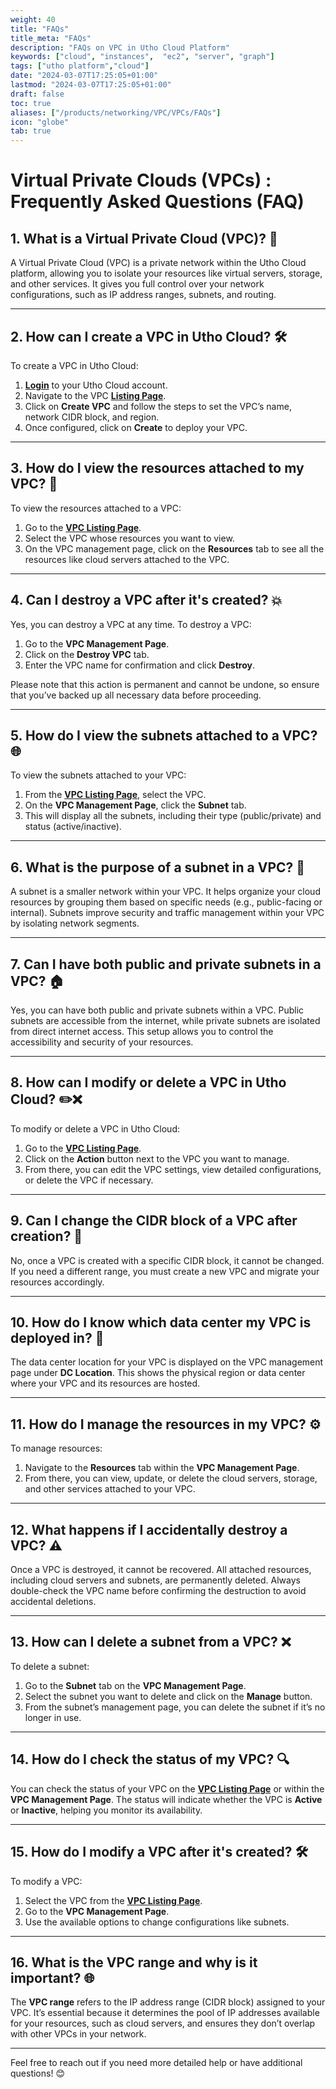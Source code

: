 ```yaml
---
weight: 40
title: "FAQs"
title_meta: "FAQs"
description: "FAQs on VPC in Utho Cloud Platform"
keywords: ["cloud", "instances",  "ec2", "server", "graph"]
tags: ["utho platform","cloud"]
date: "2024-03-07T17:25:05+01:00"
lastmod: "2024-03-07T17:25:05+01:00"
draft: false
toc: true
aliases: ["/products/networking/VPC/VPCs/FAQs"]
icon: "globe"
tab: true
---
```


# Virtual Private Clouds (VPCs) : Frequently Asked Questions (FAQ)
## 1. What is a Virtual Private Cloud (VPC)? 🤔
A Virtual Private Cloud (VPC) is a private network within the Utho Cloud platform, allowing you to isolate your resources like virtual servers, storage, and other services. It gives you full control over your network configurations, such as IP address ranges, subnets, and routing.

---

## 2. How can I create a VPC in Utho Cloud? 🛠️
To create a VPC in Utho Cloud:
1. [**Login**](https://console.utho.com/login) to your Utho Cloud account.
2. Navigate to the VPC [**Listing Page**](https://console.utho.com/vpc).
3. Click on **Create VPC** and follow the steps to set the VPC’s name, network CIDR block, and region.
4. Once configured, click on **Create** to deploy your VPC.

---

## 3. How do I view the resources attached to my VPC? 👀
To view the resources attached to a VPC:
1. Go to the [**VPC Listing Page**](https://console.utho.com/vpc).
2. Select the VPC whose resources you want to view.
3. On the VPC management page, click on the **Resources** tab to see all the resources like cloud servers attached to the VPC.

---

## 4. Can I destroy a VPC after it's created? 💥
Yes, you can destroy a VPC at any time. To destroy a VPC:
1. Go to the **VPC Management Page**.
2. Click on the **Destroy VPC** tab.
3. Enter the VPC name for confirmation and click **Destroy**.

Please note that this action is permanent and cannot be undone, so ensure that you’ve backed up all necessary data before proceeding.

---

## 5. How do I view the subnets attached to a VPC? 🌐
To view the subnets attached to your VPC:
1. From the [**VPC Listing Page**](https://console.utho.com/vpc), select the VPC.
2. On the **VPC Management Page**, click the **Subnet** tab.
3. This will display all the subnets, including their type (public/private) and status (active/inactive).

---

## 6. What is the purpose of a subnet in a VPC? 🌳
A subnet is a smaller network within your VPC. It helps organize your cloud resources by grouping them based on specific needs (e.g., public-facing or internal). Subnets improve security and traffic management within your VPC by isolating network segments.

---

## 7. Can I have both public and private subnets in a VPC? 🏠
Yes, you can have both public and private subnets within a VPC. Public subnets are accessible from the internet, while private subnets are isolated from direct internet access. This setup allows you to control the accessibility and security of your resources.

---
## 8. How can I modify or delete a VPC in Utho Cloud? ✏️❌  
To modify or delete a VPC in Utho Cloud:  
1. Go to the [**VPC Listing Page**](https://console.utho.com/vpc).  
2. Click on the **Action** button next to the VPC you want to manage.  
3. From there, you can edit the VPC settings, view detailed configurations, or delete the VPC if necessary.
---

## 9. Can I change the CIDR block of a VPC after creation? 🔄
No, once a VPC is created with a specific CIDR block, it cannot be changed. If you need a different range, you must create a new VPC and migrate your resources accordingly.

---

## 10. How do I know which data center my VPC is deployed in? 🏢
The data center location for your VPC is displayed on the VPC management page under **DC Location**. This shows the physical region or data center where your VPC and its resources are hosted.

---

## 11. How do I manage the resources in my VPC? ⚙️
To manage resources:
1. Navigate to the **Resources** tab within the **VPC Management Page**.
2. From there, you can view, update, or delete the cloud servers, storage, and other services attached to your VPC.

---

## 12. What happens if I accidentally destroy a VPC? ⚠️
Once a VPC is destroyed, it cannot be recovered. All attached resources, including cloud servers and subnets, are permanently deleted. Always double-check the VPC name before confirming the destruction to avoid accidental deletions.

---

## 13. How can I delete a subnet from a VPC? ❌
To delete a subnet:
1. Go to the **Subnet** tab on the **VPC Management Page**.
2. Select the subnet you want to delete and click on the **Manage** button.
3. From the subnet’s management page, you can delete the subnet if it’s no longer in use.

---

## 14. How do I check the status of my VPC? 🔍
You can check the status of your VPC on the [**VPC Listing Page**](https://console.utho.com/vpc) or within the **VPC Management Page**. The status will indicate whether the VPC is **Active** or **Inactive**, helping you monitor its availability.

---

## 15. How do I modify a VPC after it's created? 🛠️
To modify a VPC:
1. Select the VPC from the [**VPC Listing Page**](https://console.utho.com/vpc).
2. Go to the **VPC Management Page**.
3. Use the available options to change configurations like subnets.

---

## 16. What is the VPC range and why is it important? 🌐
The **VPC range** refers to the IP address range (CIDR block) assigned to your VPC. It’s essential because it determines the pool of IP addresses available for your resources, such as cloud servers, and ensures they don’t overlap with other VPCs in your network.

---

Feel free to reach out if you need more detailed help or have additional questions! 😊
